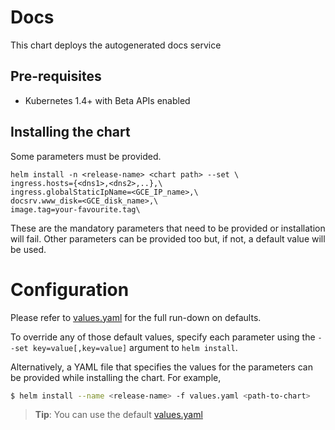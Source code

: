 # Docs

This chart deploys the autogenerated docs service

## Pre-requisites

* Kubernetes 1.4+ with Beta APIs enabled

## Installing the chart

Some parameters must be provided.

```
helm install -n <release-name> <chart path> --set \
ingress.hosts={<dns1>,<dns2>,..},\
ingress.globalStaticIpName=<GCE_IP_name>,\
docsrv.www_disk=<GCE_disk_name>,\
image.tag=your-favourite.tag\
```

These are the mandatory parameters that need to be provided or installation will fail.
Other parameters can be provided too but, if not, a default value will be used.

# Configuration

Please refer to [values.yaml](values.yaml) for the full run-down on defaults.

To override any of those default values,
specify each parameter using the `--set key=value[,key=value]` argument to `helm install`.

Alternatively, a YAML file that specifies the values for the parameters can be provided
while installing the chart.
For example,

```bash
$ helm install --name <release-name> -f values.yaml <path-to-chart>
```

> **Tip**: You can use the default [values.yaml](values.yaml)
